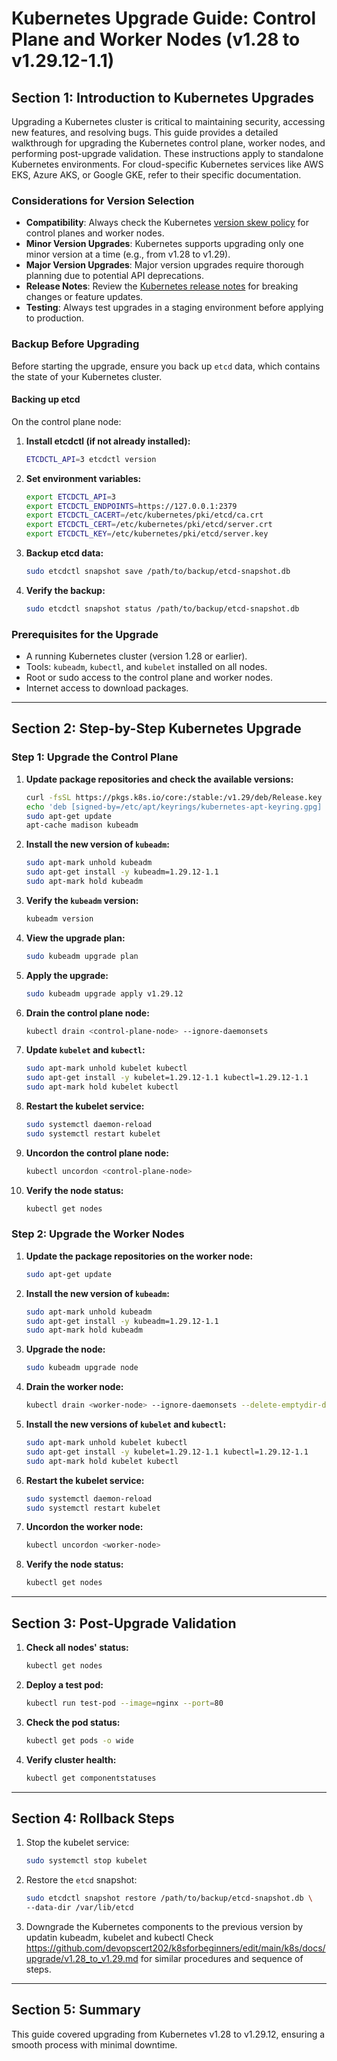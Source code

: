 # Kubernetes Upgrade Guide: Control Plane and Worker Nodes (v1.28 to v1.29.12-1.1)

## Section 1: Introduction to Kubernetes Upgrades

Upgrading a Kubernetes cluster is critical to maintaining security, accessing new features, and resolving bugs. This guide provides a detailed walkthrough for upgrading the Kubernetes control plane, worker nodes, and performing post-upgrade validation. These instructions apply to standalone Kubernetes environments. For cloud-specific Kubernetes services like AWS EKS, Azure AKS, or Google GKE, refer to their specific documentation.

### Considerations for Version Selection
- **Compatibility**: Always check the Kubernetes [version skew policy](https://kubernetes.io/docs/setup/release/version-skew-policy/) for control planes and worker nodes.
- **Minor Version Upgrades**: Kubernetes supports upgrading only one minor version at a time (e.g., from v1.28 to v1.29).
- **Major Version Upgrades**: Major version upgrades require thorough planning due to potential API deprecations.
- **Release Notes**: Review the [Kubernetes release notes](https://kubernetes.io/releases/) for breaking changes or feature updates.
- **Testing**: Always test upgrades in a staging environment before applying to production.

### Backup Before Upgrading
Before starting the upgrade, ensure you back up `etcd` data, which contains the state of your Kubernetes cluster.

#### Backing up etcd
On the control plane node:
1. **Install etcdctl (if not already installed):**
   ```bash
   ETCDCTL_API=3 etcdctl version
   ```
2. **Set environment variables:**
   ```bash
   export ETCDCTL_API=3
   export ETCDCTL_ENDPOINTS=https://127.0.0.1:2379
   export ETCDCTL_CACERT=/etc/kubernetes/pki/etcd/ca.crt
   export ETCDCTL_CERT=/etc/kubernetes/pki/etcd/server.crt
   export ETCDCTL_KEY=/etc/kubernetes/pki/etcd/server.key
   ```
3. **Backup etcd data:**
   ```bash
   sudo etcdctl snapshot save /path/to/backup/etcd-snapshot.db
   ```
4. **Verify the backup:**
   ```bash
   sudo etcdctl snapshot status /path/to/backup/etcd-snapshot.db
   ```

### Prerequisites for the Upgrade
- A running Kubernetes cluster (version 1.28 or earlier).
- Tools: `kubeadm`, `kubectl`, and `kubelet` installed on all nodes.
- Root or sudo access to the control plane and worker nodes.
- Internet access to download packages.

---

## Section 2: Step-by-Step Kubernetes Upgrade

### Step 1: Upgrade the Control Plane
1. **Update package repositories and check the available versions:**
   ```bash
   curl -fsSL https://pkgs.k8s.io/core:/stable:/v1.29/deb/Release.key | sudo gpg --dearmor -o /etc/apt/keyrings/kubernetes-apt-keyring.gpg
   echo 'deb [signed-by=/etc/apt/keyrings/kubernetes-apt-keyring.gpg] https://pkgs.k8s.io/core:/stable:/v1.29/deb/ /' | sudo tee /etc/apt/sources.list.d/kubernetes.list
   sudo apt-get update
   apt-cache madison kubeadm
   ```
2. **Install the new version of `kubeadm`:**
   ```bash
   sudo apt-mark unhold kubeadm
   sudo apt-get install -y kubeadm=1.29.12-1.1
   sudo apt-mark hold kubeadm
   ```
3. **Verify the `kubeadm` version:**
   ```bash
   kubeadm version
   ```
4. **View the upgrade plan:**
   ```bash
   sudo kubeadm upgrade plan
   ```
5. **Apply the upgrade:**
   ```bash
   sudo kubeadm upgrade apply v1.29.12
   ```
6. **Drain the control plane node:**
   ```bash
   kubectl drain <control-plane-node> --ignore-daemonsets
   ```
7. **Update `kubelet` and `kubectl`:**
   ```bash
   sudo apt-mark unhold kubelet kubectl
   sudo apt-get install -y kubelet=1.29.12-1.1 kubectl=1.29.12-1.1
   sudo apt-mark hold kubelet kubectl
   ```
8. **Restart the kubelet service:**
   ```bash
   sudo systemctl daemon-reload
   sudo systemctl restart kubelet
   ```
9. **Uncordon the control plane node:**
   ```bash
   kubectl uncordon <control-plane-node>
   ```
10. **Verify the node status:**
    ```bash
    kubectl get nodes
    ```

### Step 2: Upgrade the Worker Nodes
1. **Update the package repositories on the worker node:**
   ```bash
   sudo apt-get update
   ```
2. **Install the new version of `kubeadm`:**
   ```bash
   sudo apt-mark unhold kubeadm
   sudo apt-get install -y kubeadm=1.29.12-1.1
   sudo apt-mark hold kubeadm
   ```
3. **Upgrade the node:**
   ```bash
   sudo kubeadm upgrade node
   ```
4. **Drain the worker node:**
   ```bash
   kubectl drain <worker-node> --ignore-daemonsets --delete-emptydir-data
   ```
5. **Install the new versions of `kubelet` and `kubectl`:**
   ```bash
   sudo apt-mark unhold kubelet kubectl
   sudo apt-get install -y kubelet=1.29.12-1.1 kubectl=1.29.12-1.1
   sudo apt-mark hold kubelet kubectl
   ```
6. **Restart the kubelet service:**
   ```bash
   sudo systemctl daemon-reload
   sudo systemctl restart kubelet
   ```
7. **Uncordon the worker node:**
   ```bash
   kubectl uncordon <worker-node>
   ```
8. **Verify the node status:**
   ```bash
   kubectl get nodes
   ```

---

## Section 3: Post-Upgrade Validation
1. **Check all nodes' status:**
   ```bash
   kubectl get nodes
   ```
2. **Deploy a test pod:**
   ```bash
   kubectl run test-pod --image=nginx --port=80
   ```
3. **Check the pod status:**
   ```bash
   kubectl get pods -o wide
   ```
4. **Verify cluster health:**
   ```bash
   kubectl get componentstatuses
   ```

---

## Section 4: Rollback Steps
1. Stop the kubelet service:
   ```bash
   sudo systemctl stop kubelet
   ```
2. Restore the `etcd` snapshot:
   ```bash
   sudo etcdctl snapshot restore /path/to/backup/etcd-snapshot.db \
   --data-dir /var/lib/etcd
   ```
3. Downgrade the Kubernetes components to the previous version by updatin kubeadm, kubelet and kubectl 
   Check https://github.com/devopscert202/k8sforbeginners/edit/main/k8s/docs/upgrade/v1.28_to_v1.29.md for similar procedures and sequence of steps.

---

## Section 5: Summary
This guide covered upgrading from Kubernetes v1.28 to v1.29.12, ensuring a smooth process with minimal downtime.
```
